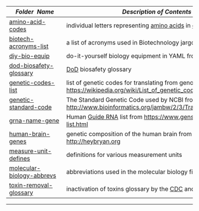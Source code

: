 |&nbsp;&nbsp;&nbsp;&nbsp;_Folder&nbsp;&nbsp;Name_&nbsp;&nbsp;&nbsp;&nbsp;| _Description of Contents_
|:----------------|--------------------------------------------------------------------------------------------------------------------------------------------------------
| [amino-acid-codes](amino-acid-codes.txt) |  individual letters representing [amino acids](https://wikipedia.org/wiki/Amino_acid) in [organic chemistry](https://wikipedia.org/wiki/Organic_chemistry) 
| [biotech-acronyms-list](biotech-acronyms-list.txt) |  a list of acronyms used in Biotechnology jargon 
| [diy-bio-equip](diy-bio-equip.yaml) |  do-it-yourself biology equipment in YAML from <http://diyhpl.us> 
| [dod-biosafety-glossary](dod-biosafety-glossary.txt) |  [DoD](https://www.dod.gov "Department of Defense") biosafety glossary 
| [genetic-codes-list](genetic-codes-list.txt) |  list of genetic codes for translating from genome to protein from <https://wikipedia.org/wiki/List_of_genetic_codes> 
| [genetic-standard-code](genetic-standard-code.txt) |  The Standard Genetic Code used by NCBI from <http://www.bioinformatics.org/jambw/2/3/TranslationTables.html> 
| [grna-name-gene](grna-name-gene.txt) |  Human [Guide RNA](https://wikipedia.org/wiki/Guide_RNA) list from <https://www.genscript.com/gRNA-list.html> 
| [human-brain-genes](human-brain-genes.txt) |  genetic composition of the human brain from <http://heybryan.org> 
| [measure-unit-defines](measure-unit-defines.txt) |  definitions for various measurement units 
| [molecular-biology-abbrevs](molecular-biology-abbrevs.txt) |  abbreviations used in the molecular biology field 
| [toxin-removal-glossary](toxin-removal-glossary.txt) |  inactivation of toxins glossary by the [CDC](https://www.cdc.gov "Centers for Disease Control and Prevention") and [USDA](https://www.usda.gov "U.S. Department of Agriculture") 

* * *

